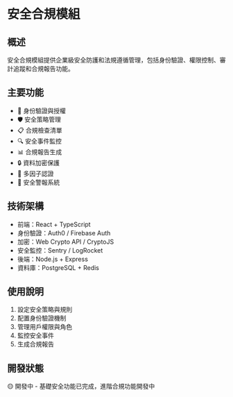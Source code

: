 # 安全合規模組

## 概述
安全合規模組提供企業級安全防護和法規遵循管理，包括身份驗證、權限控制、審計追蹤和合規報告功能。

## 主要功能
- 🔐 身份驗證與授權
- 🛡️ 安全策略管理
- 📋 合規檢查清單
- 🔍 安全事件監控
- 📊 合規報告生成
- 🔒 資料加密保護
- 📱 多因子認證
- 🚨 安全警報系統

## 技術架構
- 前端：React + TypeScript
- 身份驗證：Auth0 / Firebase Auth
- 加密：Web Crypto API / CryptoJS
- 安全監控：Sentry / LogRocket
- 後端：Node.js + Express
- 資料庫：PostgreSQL + Redis

## 使用說明
1. 設定安全策略與規則
2. 配置身份驗證機制
3. 管理用戶權限與角色
4. 監控安全事件
5. 生成合規報告

## 開發狀態
🟡 開發中 - 基礎安全功能已完成，進階合規功能開發中
